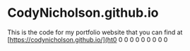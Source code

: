 # CodyNicholson.github.io
This is the code for my portfolio website that you can find at [https://codynicholson.github.io/](ht0
0
0
0
0
0
0
0
0
0
